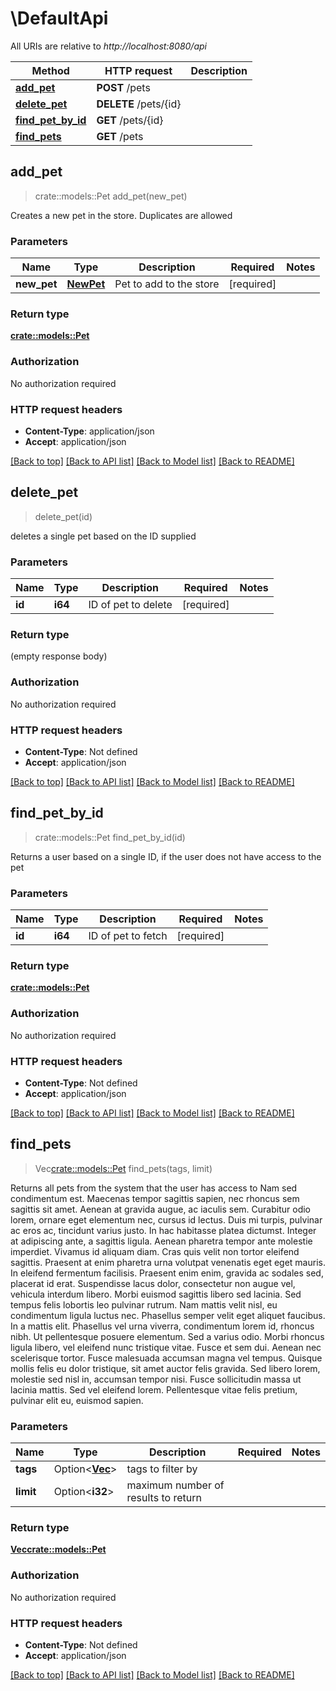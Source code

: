 # \DefaultApi

All URIs are relative to *http://localhost:8080/api*

Method | HTTP request | Description
------------- | ------------- | -------------
[**add_pet**](DefaultApi.md#add_pet) | **POST** /pets | 
[**delete_pet**](DefaultApi.md#delete_pet) | **DELETE** /pets/{id} | 
[**find_pet_by_id**](DefaultApi.md#find_pet_by_id) | **GET** /pets/{id} | 
[**find_pets**](DefaultApi.md#find_pets) | **GET** /pets | 



## add_pet

> crate::models::Pet add_pet(new_pet)


Creates a new pet in the store. Duplicates are allowed

### Parameters


Name | Type | Description  | Required | Notes
------------- | ------------- | ------------- | ------------- | -------------
**new_pet** | [**NewPet**](NewPet.md) | Pet to add to the store | [required] |

### Return type

[**crate::models::Pet**](Pet.md)

### Authorization

No authorization required

### HTTP request headers

- **Content-Type**: application/json
- **Accept**: application/json

[[Back to top]](#) [[Back to API list]](../README.md#documentation-for-api-endpoints) [[Back to Model list]](../README.md#documentation-for-models) [[Back to README]](../README.md)


## delete_pet

> delete_pet(id)


deletes a single pet based on the ID supplied

### Parameters


Name | Type | Description  | Required | Notes
------------- | ------------- | ------------- | ------------- | -------------
**id** | **i64** | ID of pet to delete | [required] |

### Return type

 (empty response body)

### Authorization

No authorization required

### HTTP request headers

- **Content-Type**: Not defined
- **Accept**: application/json

[[Back to top]](#) [[Back to API list]](../README.md#documentation-for-api-endpoints) [[Back to Model list]](../README.md#documentation-for-models) [[Back to README]](../README.md)


## find_pet_by_id

> crate::models::Pet find_pet_by_id(id)


Returns a user based on a single ID, if the user does not have access to the pet

### Parameters


Name | Type | Description  | Required | Notes
------------- | ------------- | ------------- | ------------- | -------------
**id** | **i64** | ID of pet to fetch | [required] |

### Return type

[**crate::models::Pet**](Pet.md)

### Authorization

No authorization required

### HTTP request headers

- **Content-Type**: Not defined
- **Accept**: application/json

[[Back to top]](#) [[Back to API list]](../README.md#documentation-for-api-endpoints) [[Back to Model list]](../README.md#documentation-for-models) [[Back to README]](../README.md)


## find_pets

> Vec<crate::models::Pet> find_pets(tags, limit)


Returns all pets from the system that the user has access to Nam sed condimentum est. Maecenas tempor sagittis sapien, nec rhoncus sem sagittis sit amet. Aenean at gravida augue, ac iaculis sem. Curabitur odio lorem, ornare eget elementum nec, cursus id lectus. Duis mi turpis, pulvinar ac eros ac, tincidunt varius justo. In hac habitasse platea dictumst. Integer at adipiscing ante, a sagittis ligula. Aenean pharetra tempor ante molestie imperdiet. Vivamus id aliquam diam. Cras quis velit non tortor eleifend sagittis. Praesent at enim pharetra urna volutpat venenatis eget eget mauris. In eleifend fermentum facilisis. Praesent enim enim, gravida ac sodales sed, placerat id erat. Suspendisse lacus dolor, consectetur non augue vel, vehicula interdum libero. Morbi euismod sagittis libero sed lacinia.  Sed tempus felis lobortis leo pulvinar rutrum. Nam mattis velit nisl, eu condimentum ligula luctus nec. Phasellus semper velit eget aliquet faucibus. In a mattis elit. Phasellus vel urna viverra, condimentum lorem id, rhoncus nibh. Ut pellentesque posuere elementum. Sed a varius odio. Morbi rhoncus ligula libero, vel eleifend nunc tristique vitae. Fusce et sem dui. Aenean nec scelerisque tortor. Fusce malesuada accumsan magna vel tempus. Quisque mollis felis eu dolor tristique, sit amet auctor felis gravida. Sed libero lorem, molestie sed nisl in, accumsan tempor nisi. Fusce sollicitudin massa ut lacinia mattis. Sed vel eleifend lorem. Pellentesque vitae felis pretium, pulvinar elit eu, euismod sapien. 

### Parameters


Name | Type | Description  | Required | Notes
------------- | ------------- | ------------- | ------------- | -------------
**tags** | Option<[**Vec<String>**](String.md)> | tags to filter by |  |
**limit** | Option<**i32**> | maximum number of results to return |  |

### Return type

[**Vec<crate::models::Pet>**](Pet.md)

### Authorization

No authorization required

### HTTP request headers

- **Content-Type**: Not defined
- **Accept**: application/json

[[Back to top]](#) [[Back to API list]](../README.md#documentation-for-api-endpoints) [[Back to Model list]](../README.md#documentation-for-models) [[Back to README]](../README.md)

